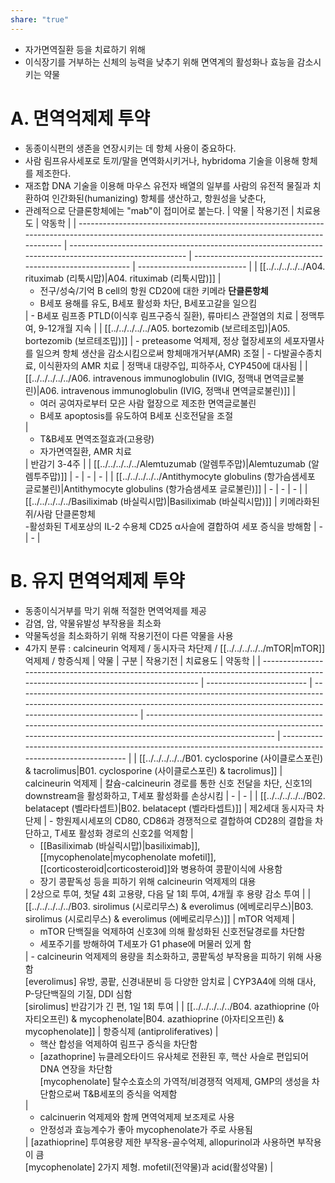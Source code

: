 ```yaml
---
share: "true"
---
```


- 자가면역질환 등을 치료하기 위해
- 이식장기를 거부하는 신체의 능력을 낮추기 위해
면역계의 활성화나 효능을 감소시키는 약물

# A. 면역억제제 투약

- 동종이식편의 생존을 연장시키는 데 항체 사용이 중요하다.
- 사람 림프유사세포로 토끼/말을 면역화시키거나, hybridoma 기술을 이용해 항체를 제조한다.
- 재조합 DNA 기술을 이용해 마우스 유전자 배열의 일부를 사람의 유전적 물질과 치환하여 인간화된(humanizing) 항체를 생산하고, 항원성을 낮춘다,
- 관례적으로 단클론항체에는 "mab"이 접미어로 붙는다.
| 약물                                                                                                                                               | 작용기전                                                                                                    | 치료용도                                                       | 약동학                         |
| ------------------------------------------------------------------------------------------------------------------------------------------------ | ------------------------------------------------------------------------------------------------------- | ---------------------------------------------------------- | --------------------------- |
| [[../../../../../A04. rituximab (리툭시맙)\|A04. rituximab (리툭시맙)]]                                                           | <ul><li>전구/성숙/기억 B cell의 항원 CD20에 대한 키메라 **단클론항체**</li><li>B세포 용해를 유도, B세포 활성화 차단, B세포고갈을 일으킴</li></ul> | - B세포 림프종 PTLD(이식후 림프구증식 질환), 류마티스 관절염의 치료                 | 정맥투여, 9-12개월 지속             |
| [[../../../../../A05. bortezomib (보르테조밉)\|A05. bortezomib (보르테조밉)]]                                                       | - preteasome 억제제, 정상 혈장세포의 세포자멸사를 일으켜 항체 생산을 감소시킴으로써 항체매개거부(AMR) 조절                                     | - 다발골수종치료, 이식환자의 AMR 치료                                    | 정맥내 대량주입, 피하주사, CYP450에 대사됨 |
| [[../../../../../A06. intravenous immunoglobulin (IVIG, 정맥내 면역글로불린)\|A06. intravenous immunoglobulin (IVIG, 정맥내 면역글로불린)]] | <ul><li>여러 공여자로부터 모은 사람 혈장으로 제조한 면역글로불린</li><li>B세포 apoptosis를 유도하여 B세포 신호전달을 조절</li></ul>              | <ul><li>T&B세포 면역조절효과(고용량)</li><li>자가면역질환, AMR 치료</li></ul> | 반감기 3-4주                    |
| [[../../../../../Alemtuzumab (알렘투주맙)\|Alemtuzumab (알렘투주맙)]]                                                               | \-                                                                                                      | \-                                                         | \-                          |
| [[../../../../../Antithymocyte globulins (항가슴샘세포 글로불린)\|Antithymocyte globulins (항가슴샘세포 글로불린)]]                           | \-                                                                                                      | \-                                                         | \-                          |
| [[../../../../../Basiliximab (바실릭시맙)\|Basiliximab (바실릭시맙)]]                                                               | 키메라화된 쥐/사람 단클론항체<br>-활성화된 T세포상의 IL-2 수용체 CD25 α사슬에 결합하여 세포 증식을 방해함                                      | \-                                                         | \-                          |


# B. 유지 면역억제제 투약

- 동종이식거부를 막기 위해 적절한 면역억제를 제공
- 감염, 암, 약물유발성 부작용을 최소화
- 약물독성을 최소화하기 위해 작용기전이 다른 약물을 사용
- 4가지 분류 : calcineurin 억제제 / 동시자극 차단제 / [[../../../../../mTOR|mTOR]] 억제제 / 항증식제 
| 약물                                                                                                                                   | 구분                        | 작용기전                                                                                                                                                                               | 치료용도                                                                                                                                                                                 | 약동학                                                                                                           |
| ------------------------------------------------------------------------------------------------------------------------------------ | ------------------------- | ---------------------------------------------------------------------------------------------------------------------------------------------------------------------------------- | ------------------------------------------------------------------------------------------------------------------------------------------------------------------------------------ | ------------------------------------------------------------------------------------------------------------- |
| [[../../../../../B01. cyclosporine (사이클로스포린) & tacrolimus\|B01. cyclosporine (사이클로스포린) & tacrolimus]]         | calcineurin 억제제           | 칼슘-calcineurin 경로를 통한 신호 전달을 차단, 신호1의 downstream을 활성화하고, T세포 활성화를 손상시킴                                                                                                             | \-                                                                                                                                                                                   | \-                                                                                                            |
| [[../../../../../B02. belatacept (벨라타셉트)\|B02. belatacept (벨라타셉트)]]                                           | 제2세대 동시자극 차단제             | - 항원제시세포의 CD80, CD86과 경쟁적으로 결합하여 CD28의 결합을 차단하고, T세포 활성화 경로의 신호2를 억제함                                                                                                              | <ul><li>[[Basiliximab (바실릭시맙)\|basiliximab]], [[mycophenolate\|mycophenolate mofetil]], [[corticosteroid|corticosteroid]]와 병용하여 콩팥이식에 사용함</li><li>장기 콩팥독성 등을 피하기 위해 calcineurin 억제제의 대용</li></ul> | 2상으로 투여, 첫달 4회 고용량, 다음 달 1회 투여, 4개월 후 용량 감소 투여                                                                |
| [[../../../../../B03. sirolimus (시로리무스) & everolimus (에베로리무스)\|B03. sirolimus (시로리무스) & everolimus (에베로리무스)]] | mTOR 억제제                  | <ul><li>mTOR 단백질을 억제하여 신호3에 의해 활성화된 신호전달경로를 차단함</li><li>세포주기를 방해하여 T세포가 G1 phase에 머물러 있게 함</li></ul>                                                                               | - calcineurin 억제제의 용량을 최소화하고, 콩팥독성 부작용을 피하기 위해 사용함<br>[everolimus] 유방, 콩팥, 신경내분비 등 다양한 암치료                                                                                           | CYP3A4에 의해 대사, P-당단백질의 기질, DDI 심함<br>[sirolimus] 반감기가 긴 편, 1일 1회 투여                                           |
| [[../../../../../B04. azathioprine (아자티오프린) & mycophenolate\|B04. azathioprine (아자티오프린) & mycophenolate]]     | 항증식제 (antiproliferatives) | <ul><li>핵산 합성을 억제하여 림프구 증식을 차단함</li><li>[azathoprine] 뉴클레오타이드 유사체로 전환된 후, 핵산 사슬로 편입되어 DNA 연장을 차단함<br>[mycophenolate] 탈수소효소의 가역적/비경쟁적 억제제, GMP의 생성을 차단함으로써 T&B세포의 증식을 억제함</li></ul> | <ul><li>calcinuerin 억제제와 함께 면역억제제 보조제로 사용</li><li>안정성과 효능계수가 좋아 mycophenolate가 주로 사용됨</li></ul>                                                                                      | [azathioprine] 투여용량 제한 부작용-골수억제, allopurinol과 사용하면 부작용이 큼<br>[mycophenolate] 2가지 제형. mofetil(전약물)과 acid(활성약물) |

